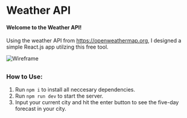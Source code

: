 # Weather API

#### Welcome to the Weather API!

Using the weather API from https://openweathermap.org, I designed a simple React.js app utilzing this free tool.

![Wireframe](./IMG/Screenshot%202025-04-03%20at%2010.44.41 AM.png)

##
### How to Use: 

1. Run `npm i` to install all neccesary dependencies.
2. Run `npm run dev` to start the server.
3. Input your current city and hit the enter button to see the five-day forecast in your city.
